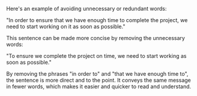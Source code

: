 Here's an example of avoiding unnecessary or redundant words:

"In order to ensure that we have enough time to complete the project, we need to start working on it as soon as possible."

This sentence can be made more concise by removing the unnecessary words:

"To ensure we complete the project on time, we need to start working as soon as possible."

By removing the phrases "in order to" and "that we have enough time to", the sentence is more direct and to the point. It conveys the same message in fewer words, which makes it easier and quicker to read and understand.